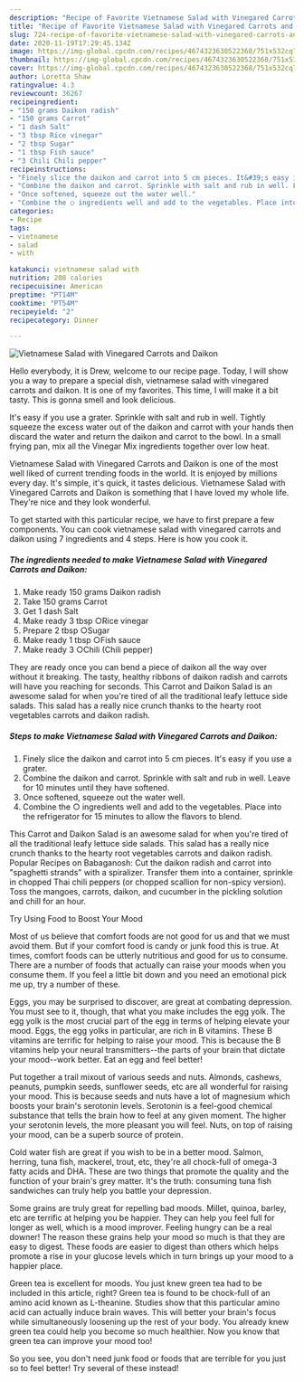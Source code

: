 ```yaml
---
description: "Recipe of Favorite Vietnamese Salad with Vinegared Carrots and Daikon"
title: "Recipe of Favorite Vietnamese Salad with Vinegared Carrots and Daikon"
slug: 724-recipe-of-favorite-vietnamese-salad-with-vinegared-carrots-and-daikon
date: 2020-11-19T17:29:45.134Z
image: https://img-global.cpcdn.com/recipes/4674323630522368/751x532cq70/vietnamese-salad-with-vinegared-carrots-and-daikon-recipe-main-photo.jpg
thumbnail: https://img-global.cpcdn.com/recipes/4674323630522368/751x532cq70/vietnamese-salad-with-vinegared-carrots-and-daikon-recipe-main-photo.jpg
cover: https://img-global.cpcdn.com/recipes/4674323630522368/751x532cq70/vietnamese-salad-with-vinegared-carrots-and-daikon-recipe-main-photo.jpg
author: Loretta Shaw
ratingvalue: 4.3
reviewcount: 36267
recipeingredient:
- "150 grams Daikon radish"
- "150 grams Carrot"
- "1 dash Salt"
- "3 tbsp Rice vinegar"
- "2 tbsp Sugar"
- "1 tbsp Fish sauce"
- "3 Chili Chili pepper"
recipeinstructions:
- "Finely slice the daikon and carrot into 5 cm pieces. It&#39;s easy if you use a grater."
- "Combine the daikon and carrot. Sprinkle with salt and rub in well. Leave for 10 minutes until they have softened."
- "Once softened, squeeze out the water well."
- "Combine the ○ ingredients well and add to the vegetables. Place into the refrigerator for 15 minutes to allow the flavors to blend."
categories:
- Recipe
tags:
- vietnamese
- salad
- with

katakunci: vietnamese salad with 
nutrition: 208 calories
recipecuisine: American
preptime: "PT14M"
cooktime: "PT54M"
recipeyield: "2"
recipecategory: Dinner

---
```



![Vietnamese Salad with Vinegared Carrots and Daikon](https://img-global.cpcdn.com/recipes/4674323630522368/751x532cq70/vietnamese-salad-with-vinegared-carrots-and-daikon-recipe-main-photo.jpg)

Hello everybody, it is Drew, welcome to our recipe page. Today, I will show you a way to prepare a special dish, vietnamese salad with vinegared carrots and daikon. It is one of my favorites. This time, I will make it a bit tasty. This is gonna smell and look delicious.

It&#39;s easy if you use a grater. Sprinkle with salt and rub in well. Tightly squeeze the excess water out of the daikon and carrot with your hands then discard the water and return the daikon and carrot to the bowl. In a small frying pan, mix all the Vinegar Mix ingredients together over low heat.

Vietnamese Salad with Vinegared Carrots and Daikon is one of the most well liked of current trending foods in the world. It is enjoyed by millions every day. It's simple, it's quick, it tastes delicious. Vietnamese Salad with Vinegared Carrots and Daikon is something that I have loved my whole life. They're nice and they look wonderful.


To get started with this particular recipe, we have to first prepare a few components. You can cook vietnamese salad with vinegared carrots and daikon using 7 ingredients and 4 steps. Here is how you cook it.

<!--inarticleads1-->

##### The ingredients needed to make Vietnamese Salad with Vinegared Carrots and Daikon:

1. Make ready 150 grams Daikon radish
1. Take 150 grams Carrot
1. Get 1 dash Salt
1. Make ready 3 tbsp ○Rice vinegar
1. Prepare 2 tbsp ○Sugar
1. Make ready 1 tbsp ○Fish sauce
1. Make ready 3 ○Chili (Chili pepper)


They are ready once you can bend a piece of daikon all the way over without it breaking. The tasty, healthy ribbons of daikon radish and carrots will have you reaching for seconds. This Carrot and Daikon Salad is an awesome salad for when you&#39;re tired of all the traditional leafy lettuce side salads. This salad has a really nice crunch thanks to the hearty root vegetables carrots and daikon radish. 

<!--inarticleads2-->

##### Steps to make Vietnamese Salad with Vinegared Carrots and Daikon:

1. Finely slice the daikon and carrot into 5 cm pieces. It&#39;s easy if you use a grater.
1. Combine the daikon and carrot. Sprinkle with salt and rub in well. Leave for 10 minutes until they have softened.
1. Once softened, squeeze out the water well.
1. Combine the ○ ingredients well and add to the vegetables. Place into the refrigerator for 15 minutes to allow the flavors to blend.


This Carrot and Daikon Salad is an awesome salad for when you&#39;re tired of all the traditional leafy lettuce side salads. This salad has a really nice crunch thanks to the hearty root vegetables carrots and daikon radish. Popular Recipes on Babaganosh: Cut the daikon radish and carrot into &#34;spaghetti strands&#34; with a spiralizer. Transfer them into a container, sprinkle in chopped Thai chili peppers (or chopped scallion for non-spicy version). Toss the mangoes, carrots, daikon, and cucumber in the pickling solution and chill for an hour. 

Try Using Food to Boost Your Mood


Most of us believe that comfort foods are not good for us and that we must avoid them. But if your comfort food is candy or junk food this is true. At times, comfort foods can be utterly nutritious and good for us to consume. There are a number of foods that actually can raise your moods when you consume them. If you feel a little bit down and you need an emotional pick me up, try a number of these.

Eggs, you may be surprised to discover, are great at combating depression. You must see to it, though, that what you make includes the egg yolk. The egg yolk is the most crucial part of the egg in terms of helping elevate your mood. Eggs, the egg yolks in particular, are rich in B vitamins. These B vitamins are terrific for helping to raise your mood. This is because the B vitamins help your neural transmitters--the parts of your brain that dictate your mood--work better. Eat an egg and feel better!

Put together a trail mixout of various seeds and nuts. Almonds, cashews, peanuts, pumpkin seeds, sunflower seeds, etc are all wonderful for raising your mood. This is because seeds and nuts have a lot of magnesium which boosts your brain's serotonin levels. Serotonin is a feel-good chemical substance that tells the brain how to feel at any given moment. The higher your serotonin levels, the more pleasant you will feel. Nuts, on top of raising your mood, can be a superb source of protein.

Cold water fish are great if you wish to be in a better mood. Salmon, herring, tuna fish, mackerel, trout, etc, they're all chock-full of omega-3 fatty acids and DHA. These are two things that promote the quality and the function of your brain's grey matter. It's the truth: consuming tuna fish sandwiches can truly help you battle your depression. 

Some grains are truly great for repelling bad moods. Millet, quinoa, barley, etc are terrific at helping you be happier. They can help you feel full for longer as well, which is a mood improver. Feeling hungry can be a real downer! The reason these grains help your mood so much is that they are easy to digest. These foods are easier to digest than others which helps promote a rise in your glucose levels which in turn brings up your mood to a happier place.

Green tea is excellent for moods. You just knew green tea had to be included in this article, right? Green tea is found to be chock-full of an amino acid known as L-theanine. Studies show that this particular amino acid can actually induce brain waves. This will better your brain's focus while simultaneously loosening up the rest of your body. You already knew green tea could help you become so much healthier. Now you know that green tea can improve your mood too!

So you see, you don't need junk food or foods that are terrible for you just so to feel better! Try several of these instead!

